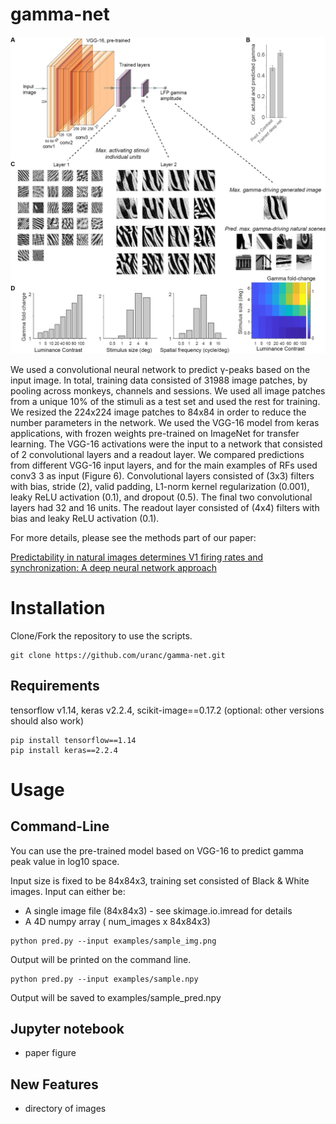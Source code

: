 # gamma-net

<img src="gamma-net.jpg" alt="hi" class="inline"/>

We used a convolutional neural network to predict γ-peaks based on the input image. In total, training data consisted of 31988 image patches, by pooling across monkeys, channels and sessions. We used all image patches from a unique 10% of the stimuli as a test set and used the rest for training. We resized the 224x224 image patches to 84x84 in order to reduce the number parameters in the network. We used the VGG-16 model from keras applications, with frozen weights pre-trained on ImageNet for transfer learning. The VGG-16 activations were the input to a network that consisted of 2 convolutional layers and a readout layer. We compared predictions from different VGG-16 input layers, and for the main examples of RFs used conv3 3 as input (Figure 6). Convolutional layers consisted of (3x3) filters with bias, stride (2), valid padding, L1-norm kernel regularization (0.001), leaky ReLU activation (0.1), and dropout (0.5). The final two convolutional layers had 32 and 16 units. The readout layer consisted of (4x4) filters with bias and leaky ReLU activation (0.1). 


For more details, please see the methods part of our paper:

[Predictability in natural images determines V1 firing rates and synchronization: A deep neural network approach](https://www.biorxiv.org/content/10.1101/2020.08.10.242958v1) 



# Installation

Clone/Fork the repository to use the scripts.

```shell
git clone https://github.com/uranc/gamma-net.git
```

## Requirements
tensorflow v1.14, keras v2.2.4, scikit-image==0.17.2 (optional: other versions should also work)
```shell
pip install tensorflow==1.14
pip install keras==2.2.4
```

# Usage

## Command-Line

You can use the pre-trained model based on VGG-16 to predict gamma peak value in log10 space.

Input size is fixed to be 84x84x3, training set consisted of Black & White images. Input can either be:
  - A single image file (84x84x3) - see skimage.io.imread for details
  - A 4D numpy array ( num_images x 84x84x3)


```shell
python pred.py --input examples/sample_img.png
```  
Output will be printed on the command line. 

```shell
python pred.py --input examples/sample.npy
```
Output will be saved to examples/sample_pred.npy
  


## Jupyter notebook
- paper figure 
  
## New Features  
  - directory of images

